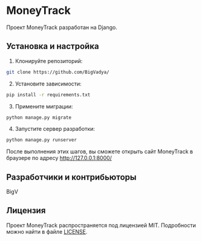 # MoneyTrack

Проект MoneyTrack разработан на Django.

## Установка и настройка

1. Клонируйте репозиторий:

```bash
git clone https://github.com/BigVadya/
```

2. Установите зависимости:

```bash
pip install -r requirements.txt
```

3. Примените миграции:

```bash
python manage.py migrate
```

4. Запустите сервер разработки:

```bash
python manage.py runserver
```

После выполнения этих шагов, вы сможете открыть сайт MoneyTrack в браузере по адресу http://127.0.0.1:8000/


## Разработчики и контрибьюторы

BigV

## Лицензия

Проект MoneyTrack распространяется под лицензией MIT. Подробности можно найти в файле [LICENSE](LICENSE).
